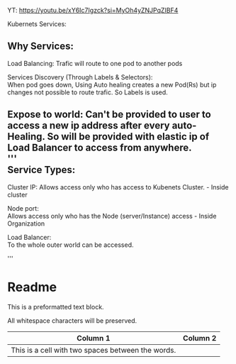 
YT: https://youtu.be/xY6Ic7Igzck?si=MyOh4yZNJPqZIBF4

Kubernets Services:

 
Why Services: 
------------

Load Balancing: 
  Trafic will route to one pod to another pods  

Services Discovery (Through Labels & Selectors):  
  When pod goes down, Using Auto healing creates a new Pod(Rs) but ip changes not possible to route trafic. So Labels is used.  
  
Expose to world: 
  Can't be provided  to user to access a new ip address after every auto-Healing. So will be provided with elastic ip of Load Balancer to access from anywhere.  
'''  
Service Types:  
------------
Cluster IP:
  Allows access only who has access to Kubenets Cluster.  - Inside cluster

Node port:  
  Allows access only who has the Node (server/Instance) access - Inside Organization

Load Balancer:  
  To the whole outer world can be accessed.  

'''
# Readme

This is a preformatted text block.

All whitespace characters will be preserved.

| Column 1                        | Column 2                       |
|---------------------------------|--------------------------------|
| This is a cell with two spaces between the words.        |
